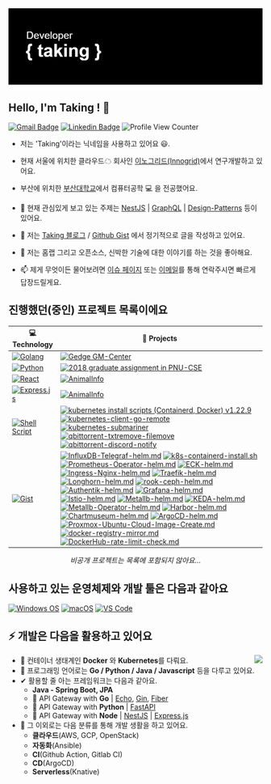<a href="https://github.com/taking" target="_blank" rel="noopener noreferrer">
    <img src="https://github.com/taking/taking/blob/main/header.png?raw=true" alt="github taking header" />
</a>



<h2>Hello, I'm Taking ! 🚀 </h2> 

[![Gmail Badge](https://img.shields.io/badge/-Gmail-c14438?style=flat-square&logo=Gmail&logoColor=white&link=mailto:taking@duck.com)](mailto:consine2@gmail.com) [![Linkedin Badge](https://img.shields.io/badge/-Linkedin-blue?style=flat-square&logo=Linkedin&logoColor=white&link=https://www.linkedin.com/in/hyungtag-park/)](https://www.linkedin.com/in/hyungtag-park/)
![Profile View Counter](https://komarev.com/ghpvc/?username=taking)

- 저는 'Taking'이라는 닉네임을 사용하고 있어요 😃.

- 현재 서울에 위치한 클라우드☁ 회사인 [이노그리드(Innogrid)](https://www.innogrid.com)에서 연구개발하고 있어요.

- 부산에 위치한 [부산대학교](https://cse.pusan.ac.kr/cse/index.do)에서 컴퓨터공학 💻 을 전공했어요.

- 🌱 현재 관심있게 보고 있는 주제는 [NestJS](https://nestjs.com/) | [GraphQL](https://graphql.org/) | [Design-Patterns](https://#) 등이 있어요.

- 📝 저는 [Taking 블로그](https://taking.kr) / [Github Gist](https://gist.github.com/taking) 에서 정기적으로 글을 작성하고 있어요.

- 💬 저는 홈랩 그리고 오픈소스, 신박한 기술에 대한 이야기를 하는 것을 좋아해요.

- 📫 제게 무엇이든 물어보려면 [이슈 페이지](https://github.com/taking/taking/issues) 또는 [이메일](mailto:taking@duck.com)를 통해 연락주시면 빠르게 답장드릴게요.

## 진행했던(중인) 프로젝트 목록이에요

| 💻 **Technology**                                             | 🚀 **Projects**                                               |
| ------------------------------------------------------------ | ------------------------------------------------------------ |
| [![Golang](https://img.shields.io/static/v1?label=&message=Golang&color=7FD6EA&logo=go&logoColor=FFFFFF)](https://golang.org/) | [![Gedge GM-Center](https://img.shields.io/static/v1?label=&message=2021~2022_Griffin-Edge_GM-CENTER&color=000605&logo=github&logoColor=FFFFFF&labelColor=000605)](https://github.com/gedge-platform/gm-center/) |
| [![Python](https://img.shields.io/static/v1?label=&message=Python&color=3C78A9&logo=python&logoColor=FFFFFF)](https://www.python.org/) | [![2018 graduate assignment in PNU-CSE](https://img.shields.io/static/v1?label=&message=2018_graduate-assignment&color=000605&logo=github&logoColor=FFFFFF&labelColor=000605)](https://github.com/taking/TeamClear) |
| [![React](https://img.shields.io/static/v1?label=&message=React&color=3C78A9&logo=react&logoColor=FFFFFF)](http://expressjs.com/ko/) | [![AnimalInfo](https://img.shields.io/static/v1?label=&message=2022_animalinfo&color=000605&logo=github&logoColor=FFFFFF&labelColor=000605)](https://github.com/taking/Animalinfo) |
| [![Express.js](https://img.shields.io/static/v1?label=&message=Express.js&color=3C78A9&logo=express&logoColor=FFFFFF)](https://ko.reactjs.org/) | [![AnimalInfo](https://img.shields.io/static/v1?label=&message=2022_animalinfo&color=000605&logo=github&logoColor=FFFFFF&labelColor=000605)](https://github.com/taking/Animalinfo) |
| [![Shell Script](https://img.shields.io/static/v1?label=&message=Shell-Script&color=black&logo=gnu-bash&logoColor=FFFFFF)](#) | [![kubernetes install scripts (Containerd, Docker) v1.22.9](https://img.shields.io/static/v1?label=&message=kubernetes_install_script&color=000605&logo=github&logoColor=FFFFFF&labelColor=000605)](https://gist.github.com/taking/780f3006f8b0ff5443e719e17ee10cd6) [![kubernetes-client-go-remote](https://img.shields.io/static/v1?label=&message=kubernetes-client-go-remote&color=000605&logo=github&logoColor=FFFFFF&labelColor=000605)](https://gist.github.com/taking/78b6fb7bbdaa95b73ac7c0d0d574d2c1) [![kubernetes-submariner](https://img.shields.io/static/v1?label=&message=kubernetes-submariner-calico&color=000605&logo=github&logoColor=FFFFFF&labelColor=000605)](https://gist.github.com/taking/843f355679166aed024d00770f7400c7) [![qbittorrent-txtremove-filemove](https://img.shields.io/static/v1?label=&message=qbittorrent-txt-file-remove&color=000605&logo=github&logoColor=FFFFFF&labelColor=000605)](https://gist.github.com/taking/32b7eb0abf47e70cb4a96d17faaaeac3) [![qbittorrent-discord-notify](https://img.shields.io/static/v1?label=&message=qbittorrent-discord-notify&color=000605&logo=github&logoColor=FFFFFF&labelColor=000605)](https://gist.github.com/taking/201b35de97cde3ba5348bce50aac44b3) |
| [![Gist](https://img.shields.io/static/v1?label=&message=Gist&color=black&logo=github&logoColor=FFFFFF)](#) | [![InfluxDB-Telegraf-helm.md](https://img.shields.io/static/v1?label=&message=InfluxDB-Telegraf-helm.md&color=000605&logo=github&logoColor=FFFFFF&labelColor=000605)](https://gist.github.com/taking/91aba3cbb6c91290f2214497278954b1) [![k8s-containerd-install.sh](https://img.shields.io/static/v1?label=&message=k8s-containerd-install.sh&color=000605&logo=github&logoColor=FFFFFF&labelColor=000605)](https://gist.github.com/taking/780f3006f8b0ff5443e719e17ee10cd6) [![Prometheus-Operator-helm.md](https://img.shields.io/static/v1?label=&message=prometheus-operator-helm&color=000605&logo=github&logoColor=FFFFFF&labelColor=000605)](https://gist.github.com/taking/6272a08629057b0cdce1e4bd619b1395) [![ECK-helm.md](https://img.shields.io/static/v1?label=&message=eck-helm.md&color=000605&logo=github&logoColor=FFFFFF&labelColor=000605)](https://gist.github.com/taking/43a6aafdff1e86e888b72bb6d06fc22f) [![Ingress-Nginx-helm.md](https://img.shields.io/static/v1?label=&message=ingress-nginx-helm.md&color=000605&logo=github&logoColor=FFFFFF&labelColor=000605)](https://gist.github.com/taking/341d49802a74b36ae7ef6255e15a2021) [![Traefik-helm.md](https://img.shields.io/static/v1?label=&message=traefik-helm.md&color=000605&logo=github&logoColor=FFFFFF&labelColor=000605)](https://gist.github.com/taking/cceffbb4d9de1989f826bb46520b9762) [![Longhorn-helm.md](https://img.shields.io/static/v1?label=&message=longhorn-helm.md&color=000605&logo=github&logoColor=FFFFFF&labelColor=000605)](https://gist.github.com/taking/95c6f9ba807e827ff62724b58464fd84) [![rook-ceph-helm.md](https://img.shields.io/static/v1?label=&message=rook-ceph-helm.md&color=000605&logo=github&logoColor=FFFFFF&labelColor=000605)](https://gist.github.com/taking/4073663492331346da1547e2dc66c011) [![Authentik-helm.md](https://img.shields.io/static/v1?label=&message=authentik-helm.md&color=000605&logo=github&logoColor=FFFFFF&labelColor=000605)](https://gist.github.com/taking/adbca4931222eb3b0f8c6e8d3495e2c0) [![Grafana-helm.md](https://img.shields.io/static/v1?label=&message=grafana-helm.md&color=000605&logo=github&logoColor=FFFFFF&labelColor=000605)](https://gist.github.com/taking/79d76e0a547af54ad1483f67207ee989) [![Istio-helm.md](https://img.shields.io/static/v1?label=&message=istio-helm.md&color=000605&logo=github&logoColor=FFFFFF&labelColor=000605)](https://gist.github.com/taking/79b0e20bd8ef9bd76ab3f5ab13870367) [![Metallb-helm.md](https://img.shields.io/static/v1?label=&message=metallb-helm.md&color=000605&logo=github&logoColor=FFFFFF&labelColor=000605)](https://gist.github.com/taking/5f604675399fc2caa70ba56bc89966b7) [![KEDA-helm.md](https://img.shields.io/static/v1?label=&message=keda-helm.md&color=000605&logo=github&logoColor=FFFFFF&labelColor=000605)](https://gist.github.com/taking/6b0c325aa35e56da38b014d716118156) [![Metallb-Operator-helm.md](https://img.shields.io/static/v1?label=&message=metallb-operator-helm.md&color=000605&logo=github&logoColor=FFFFFF&labelColor=000605)](https://gist.github.com/taking/0865f604513be357b7ffc9e2de0bc47a) [![Harbor-helm.md](https://img.shields.io/static/v1?label=&message=harbor-helm.md&color=000605&logo=github&logoColor=FFFFFF&labelColor=000605)](https://gist.github.com/taking/116be9120380f226d0a2aacb585beade) [![Chartmuseum-helm.md](https://img.shields.io/static/v1?label=&message=chartmuseum-helm.md&color=000605&logo=github&logoColor=FFFFFF&labelColor=000605)](https://gist.github.com/taking/eaa8c040d2e1978f2166748a5c901ba6) [![ArgoCD-helm.md](https://img.shields.io/static/v1?label=&message=argocd-helm.md&color=000605&logo=github&logoColor=FFFFFF&labelColor=000605)](https://gist.github.com/taking/36f64910eab11e17e07fffe97234a4c2) [![Proxmox-Ubuntu-Cloud-Image-Create.md](https://img.shields.io/static/v1?label=&message=proxmox-ubuntu-cloud-image-create.md&color=000605&logo=github&logoColor=FFFFFF&labelColor=000605)](https://gist.github.com/taking/8851e39281e3484a899e12edbe945188) [![docker-registry-mirror.md](https://img.shields.io/static/v1?label=&message=docker-registry-mirror.md&color=000605&logo=github&logoColor=FFFFFF&labelColor=000605)](https://gist.github.com/taking/478d855e989a4ec84085648a727b877f) [![DockerHub-rate-limit-check.md](https://img.shields.io/static/v1?label=&message=dockerhub-rate-limit-check.md&color=000605&logo=github&logoColor=FFFFFF&labelColor=000605)](https://gist.github.com/taking/9a0bfeb433a323ac9166784bc0c33ee8) |


<div align="center">
    <i>비공개 프로젝트는 목록에 포함되지 않아요...</i>
</div>

## 사용하고 있는 운영체제와 개발 툴은 다음과 같아요

[![Windows OS](https://img.shields.io/badge/Windows-11-%23007ACC?style=flat-square&logo=windows)](https://insider.windows.com/en-us/insidewindows11)
[![macOS](https://img.shields.io/badge/macOS-monterey-%23007ACC?style=flat-square&logo=apple)](https://www.apple.com/macos/monterey/) [![VS Code](https://img.shields.io/badge/IDE-VSCode-%23007ACC?style=flat-square&logo=Visual-studio-code)](https://code.visualstudio.com/)

## ⚡ 개발은 다음을 활용하고 있어요
<img align="right" src="https://github-readme-stats.vercel.app/api?username=taking&show_icons=true">

- 🔧 컨테이너 생태계인 **Docker** 와 **Kubernetes**를 다뤄요.
- 💬 프로그래밍 언어로는 **Go / Python / Java / Javascript** 등을 다루고 있어요. 
- ✔ 활용할 줄 아는 프레임워크는 다음과 같아요.
    - **Java - Spring Boot, JPA**
    - 🚪 API Gateway with **Go** | [Echo](https://github.com/labstack/echo), [Gin](https://github.com/gin-gonic/gin), [Fiber](https://github.com/gofiber/fiber)
    - 🚪 API Gateway with **Python** | [FastAPI](https://github.com/tiangolo/fastapi)
    - 🚪 API Gateway with **Node** | [NestJS](https://github.com/nestjs/nest) | [Express.js](https://github.com/expressjs/express)
- 🔎 그 이외로는 다음 분류를 통해 개발 생활을 하고 있어요.
    - **클라우드**(AWS, GCP, OpenStack)
    - **자동화**(Ansible)
    - **CI**(Github Action, Gitlab CI)
    - **CD**(ArgoCD)
    - **Serverless**(Knative)
